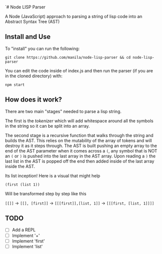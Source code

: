 `# Node LISP Parser

A Node (JavaScript) approach to parsing a string of lisp code into an Abstract Syntax Tree (AST)

## Install and Use

To "install" you can run the following:

```git clone https://github.com/manila/node-lisp-parser && cd node-lisp-parser```

You can edit the code inside of index.js and then run the parser (if you are in the cloned directory) with:

```npm start``` 

## How does it work?

There are two main "stages" needed to parse a lisp string. 

The first is the *tokenizer* which will add whitespace around all the symbols in the string so it can be split into an array.

The second stage is a recursive function that walks through the string and builds the AST. This relies on the mutability of the array of tokens and will destroy it as it steps through. The AST is built pushing an empty array to the end of the AST parameter when it comes across a `(`, any symbol that is NOT an `(` or `)` is pushed into the last array in the AST array. Upon reading a `)` the last list in the AST is popped off the end then added inside of the last array inside the AST. 

Its list inception! Here is a visual that might help

`(first (list 1))`

Will be transformed step by step like this

`[[]]` -> `[[], [first]]` -> `[[[first]],[list, 1]]` -> `[[[first, [list, 1]]]]`

## TODO

- [ ] Add a REPL
- [ ] Implement '+'
- [ ] Implement 'first'
- [ ] Implement 'list'

